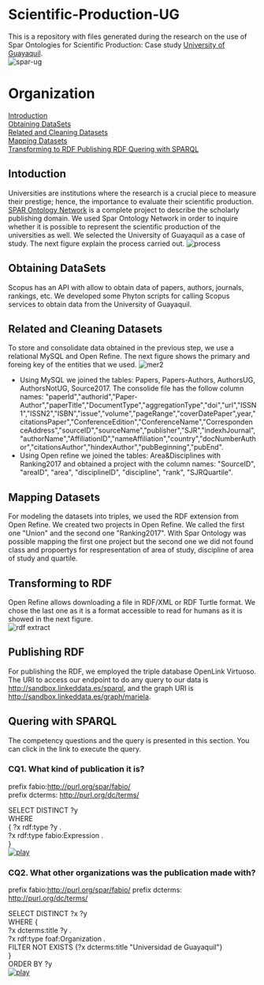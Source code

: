 # Scientific-Production-UG
This is a repository with files generated during the research on the use of Spar Ontologies for Scientific Production: Case study [University of Guayaquil](http://www.ug.edu.ec).  
![spar-ug](https://user-images.githubusercontent.com/43136359/47797390-86829280-dd26-11e8-874f-42f4c4fa83b6.JPG)  
# Organization
[Introduction](#Introduction)  
[Obtaining DataSets ](#Obtaining-DataSets)  
[Related and Cleaning Datasets](#Related-and-Cleaning-Datasets)  
[Mapping Datasets](#Mapping-Datasets)  
[Transforming to RDF ](#Transforming-to-RDF)
[Publishing RDF ](#Publishing-RDF)
[Quering with SPARQL ](#Quering-with-SPARQL)
## Intoduction
Universities are institutions where the research is a crucial piece to measure their prestige; hence, the importance to evaluate their scientific production. [SPAR Ontology Network](http://www.sparontologies.net/) is a complete project to describe the scholarly publishing domain. We used Spar Ontology Network in order to inquire whether it is possible to represent the scientific production of the universities as well. We selected the University of Guayaquil as a case of study. The next figure explain the process carried out. 
![process](https://user-images.githubusercontent.com/43136359/47798492-c185c580-dd28-11e8-9f58-8fc3d759ef75.JPG)
## Obtaining DataSets 
Scopus has an API with allow to obtain data of papers, authors, journals, rankings, etc. We developed some Phyton scripts for calling Scopus services to obtain data from the University of Guayaquil.
## Related and Cleaning Datasets 
To store and consolidate data obtained in the previous step, we use a relational MySQL and Open Refine. The next figure shows the primary and foreing key of the entities that we used.
![mer2](https://user-images.githubusercontent.com/43136359/47802796-5f7d8e00-dd31-11e8-9fd0-5fc2b5a5d51b.JPG)  

- Using MySQL we joined the tables: Papers, Papers-Authors, AuthorsUG, AuthorsNotUG, Source2017. The consolide file has the follow column names: "paperId","authorid","Paper-Author","paperTitle","DocumentType","aggregationType","doi","url","ISSN1","ISSN2","ISBN","issue","volume","pageRange","coverDatePaper",year,"citationsPaper","ConferenceEdition","ConferenceName","CorrespondenceAddress","sourceID","sourceName","publisher","SJR","indexhJournal","authorName","AffiliationID","nameAffiliation","country","docNumberAuthor","citationsAuthor","hindexAuthor","pubBeginning","pubEnd".
- Using Open refine we joined the tables: Area&Disciplines with Ranking2017 and obtained a project with the column names: "SourceID", "areaID", "area", "disciplineID", "discipline", "rank", "SJRQuartile".  
## Mapping Datasets
For modeling the datasets into triples, we used the RDF extension from Open Refine. We created two projects in Open Refine. We called the first one "Union" and the second one "Ranking2017". With Spar Ontology was possible mapping the first one project but the second one we did not found class and propoertys for respresentation of area of study, discipline of area of study and quartile.  
## Transforming to RDF
Open Refine allows downloading a file in RDF/XML or RDF Turtle format. We chose the last one as it is a format accessible to read for humans as it is showed in the next figure.  
![rdf extract](https://user-images.githubusercontent.com/43136359/47806467-2564ba00-dd3a-11e8-8fdb-655609c93f93.JPG)
## Publishing RDF
For publishing the RDF, we employed the triple database OpenLink Virtuoso. The URI to access our endpoint to do any query to our data is http://sandbox.linkeddata.es/sparql, and the graph URI is http://sandbox.linkeddata.es/graph/mariela.
## Quering with SPARQL
The competency questions and the query is presented in this section. You can click in the link to execute the query.  
### CQ1.   What kind of publication it is? 
prefix fabio:<http://purl.org/spar/fabio/>  
prefix dcterms: <http://purl.org/dc/terms/>  
  
SELECT DISTINCT ?y  
WHERE  
{ ?x rdf:type ?y .  
?x rdf:type fabio:Expression .  
}  
[![play](https://user-images.githubusercontent.com/43136359/47847841-c603ba00-ddcc-11e8-9464-05efca4ad6f1.JPG)](https://bit.ly/2OZm40c)

### CQ2.    What other organizations was the publication made with? 
prefix fabio:<http://purl.org/spar/fabio/>
prefix dcterms: <http://purl.org/dc/terms/>

SELECT DISTINCT ?x ?y  
WHERE {  
?x dcterms:title ?y .  
?x rdf:type foaf:Organization .    
FILTER NOT EXISTS {?x dcterms:title "Universidad de Guayaquil"}  
}  
ORDER BY ?y  
[![play](https://user-images.githubusercontent.com/43136359/47847841-c603ba00-ddcc-11e8-9464-05efca4ad6f1.JPG)](https://bit.ly/2OZm40c)

